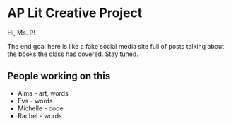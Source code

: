 # AP Lit Creative Project

Hi, Ms. P!

The end goal here is like a fake social media site full of posts talking about the books the class has covered.  Stay tuned.

## People working on this

- Alma - art, words
- Evs - words
- Michelle - code
- Rachel - words
